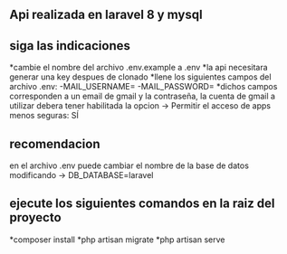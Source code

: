 
## Api realizada en laravel 8 y mysql
## siga las indicaciones
*cambie el nombre del archivo .env.example a .env
*la api necesitara generar una key despues de clonado 
*llene los siguientes campos del archivo .env:
 -MAIL_USERNAME=
 -MAIL_PASSWORD=
*dichos campos corresponden a un email de gmail y la contraseña, la cuenta de gmail a utilizar debera tener habilitada la opcion -> Permitir el acceso de apps menos seguras: SÍ

## recomendacion
en el archivo .env puede cambiar el nombre de la base de datos modificando -> DB_DATABASE=laravel
## ejecute los siguientes comandos en la raiz del proyecto
*composer install
*php artisan migrate
*php artisan serve


